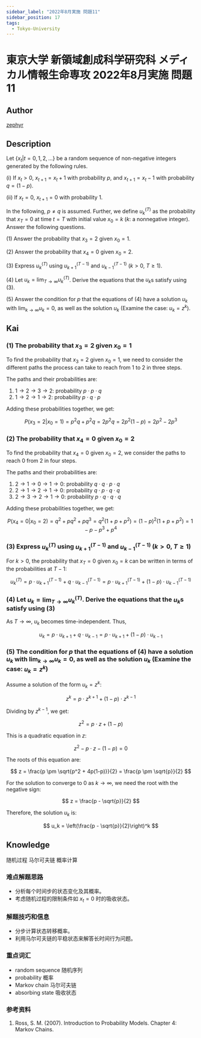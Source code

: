 ```yaml
---
sidebar_label: "2022年8月実施 問題11"
sidebar_position: 17
tags:
  - Tokyo-University
---
```


# 東京大学 新領域創成科学研究科 メディカル情報生命専攻 2022年8月実施 問題11

## **Author**
[zephyr](https://inshi-notes.zephyr-zdz.space/)

## **Description**
Let $\{x_t | t = 0, 1, 2, \ldots\}$ be a random sequence of non-negative integers generated by the following rules.

(i) If $x_t > 0$, $x_{t+1} = x_t + 1$ with probability $p$, and $x_{t+1} = x_t - 1$ with probability $q = (1 - p)$.

(ii) If $x_t = 0$, $x_{t+1} = 0$ with probability 1.

In the following, $p \neq q$ is assumed. Further, we define $u_k^{(T)}$ as the probability that $x_T = 0$ at time $t = T$ with initial value $x_0 = k$ ($k$: a nonnegative integer). Answer the following questions.

(1) Answer the probability that $x_3 = 2$ given $x_0 = 1$.

(2) Answer the probability that $x_4 = 0$ given $x_0 = 2$.

(3) Express $u_k^{(T)}$ using $u_{k+1}^{(T-1)}$ and $u_{k-1}^{(T-1)}$ ($k > 0$, $T \geq 1$).

(4) Let $u_k = \lim_{T \to \infty} u_k^{(T)}$. Derive the equations that the $u_k$s satisfy using (3).

(5) Answer the condition for $p$ that the equations of (4) have a solution $u_k$ with $\lim_{k \to \infty} u_k = 0$, as well as the solution $u_k$ (Examine the case: $u_k = z^k$).

## **Kai**
### (1) The probability that $x_3 = 2$ given $x_0 = 1$

To find the probability that $x_3 = 2$ given $x_0 = 1$, we need to consider the different paths the process can take to reach from 1 to 2 in three steps.

The paths and their probabilities are:

1. $1 \to 2 \to 3 \to 2$: probability $p \cdot p \cdot q$
2. $1 \to 2 \to 1 \to 2$: probability $p \cdot q \cdot p$

Adding these probabilities together, we get:

$$
P(x_3 = 2 | x_0 = 1) = p^2q + p^2q = 2p^2q = 2p^2(1-p) = 2p^2 - 2p^3
$$

### (2) The probability that $x_4 = 0$ given $x_0 = 2$

To find the probability that $x_4 = 0$ given $x_0 = 2$, we consider the paths to reach 0 from 2 in four steps.

The paths and their probabilities are:

1. $2 \to 1 \to 0 \to 1 \to 0$: probability $q \cdot q \cdot p \cdot q$
2. $2 \to 1 \to 2 \to 1 \to 0$: probability $q \cdot p \cdot q \cdot q$
3. $2 \to 3 \to 2 \to 1 \to 0$: probability $p \cdot q \cdot q \cdot q$

Adding these probabilities together, we get:

$$
P(x_4 = 0 | x_0 = 2) = q^2 + pq^2 + pq^3 = q^2(1 + p + p^2) = (1-p)^2(1+p+p^2) = 1 - p - p^3 + p^4
$$

### (3) Express $u_k^{(T)}$ using $u_{k+1}^{(T-1)}$ and $u_{k-1}^{(T-1)}$ ($k > 0$, $T \geq 1$)

For $k > 0$, the probability that $x_T = 0$ given $x_0 = k$ can be written in terms of the probabilities at $T-1$:

$$
u_k^{(T)} = p \cdot u_{k+1}^{(T-1)} + q \cdot u_{k-1}^{(T-1)} = p \cdot u_{k+1}^{(T-1)} + (1-p) \cdot u_{k-1}^{(T-1)}
$$

### (4) Let $u_k = \lim_{T \to \infty} u_k^{(T)}$. Derive the equations that the $u_k$s satisfy using (3)

As $T \to \infty$, $u_k$ becomes time-independent. Thus,

$$
u_k = p \cdot u_{k+1} + q \cdot u_{k-1} = p \cdot u_{k+1} + (1-p) \cdot u_{k-1}
$$

### (5) The condition for $p$ that the equations of (4) have a solution $u_k$ with $\lim_{k \to \infty} u_k = 0$, as well as the solution $u_k$ (Examine the case: $u_k = z^k$)

Assume a solution of the form $u_k = z^k$:

$$
z^k = p \cdot z^{k+1} + (1-p) \cdot z^{k-1}
$$

Dividing by $z^{k-1}$, we get:

$$
z^2 = p \cdot z + (1-p)
$$

This is a quadratic equation in $z$:

$$
z^2 - p \cdot z - (1-p) = 0
$$

The roots of this equation are:

$$
z = \frac{p \pm \sqrt{p^2 + 4p(1-p)}}{2} = \frac{p \pm \sqrt{p}}{2}
$$

For the solution to converge to 0 as $k \to \infty$, we need the root with the negative sign:

$$
z = \frac{p - \sqrt{p}}{2}
$$

Therefore, the solution $u_k$ is:

$$
u_k = \left(\frac{p - \sqrt{p}}{2}\right)^k
$$

## **Knowledge**

随机过程 马尔可夫链 概率计算

### 难点解题思路

- 分析每个时间步的状态变化及其概率。
- 考虑随机过程的限制条件如 $x_t = 0$ 时的吸收状态。

### 解题技巧和信息

- 分步计算状态转移概率。
- 利用马尔可夫链的平稳状态来解答长时间行为问题。

### 重点词汇

- random sequence 随机序列
- probability 概率
- Markov chain 马尔可夫链
- absorbing state 吸收状态

### 参考资料

1. Ross, S. M. (2007). Introduction to Probability Models. Chapter 4: Markov Chains.
